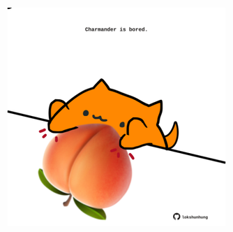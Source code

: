 <!-- built at 17/09/2025, 19:00:30 UTC -->
<p align="center">
  <img width="500" height="500" src="./ReadmeImage.svg">
</p>
